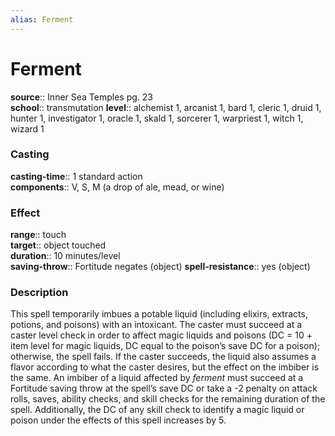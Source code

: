 ```yaml
---
alias: Ferment
---
```


# Ferment 

**source**:: Inner Sea Temples pg. 23  
**school**:: transmutation
**level**:: alchemist 1, arcanist 1, bard 1, cleric 1, druid 1, hunter 1, investigator 1, oracle 1, skald 1, sorcerer 1, warpriest 1, witch 1, wizard 1

### Casting 

**casting-time**:: 1 standard action  
**components**:: V, S, M (a drop of ale, mead, or wine)

### Effect 

**range**:: touch  
**target**:: object touched  
**duration**:: 10 minutes/level  
**saving-throw**:: Fortitude negates (object)
**spell-resistance**:: yes (object)

### Description 

This spell temporarily imbues a potable liquid (including elixirs, extracts, potions, and poisons) with an intoxicant. The caster must succeed at a caster level check in order to affect magic liquids and poisons (DC = 10 + item level for magic liquids, DC equal to the poison’s save DC for a poison); otherwise, the spell fails. If the caster succeeds, the liquid also assumes a flavor according to what the caster desires, but the effect on the imbiber is the same. An imbiber of a liquid affected by *ferment* must succeed at a Fortitude saving throw at the spell’s save DC or take a -2 penalty on attack rolls, saves, ability checks, and skill checks for the remaining duration of the spell. Additionally, the DC of any skill check to identify a magic liquid or poison under the effects of this spell increases by 5.
